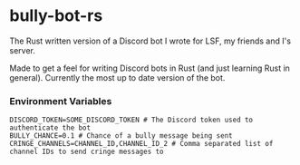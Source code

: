 # bully-bot-rs

The Rust written version of a Discord bot I wrote for LSF, my friends and I's server.

Made to get a feel for writing Discord bots in Rust (and just learning Rust in general). Currently the most up to date version of the bot.

### Environment Variables

```env
DISCORD_TOKEN=SOME_DISCORD_TOKEN # The Discord token used to authenticate the bot
BULLY_CHANCE=0.1 # Chance of a bully message being sent
CRINGE_CHANNELS=CHANNEL_ID,CHANNEL_ID_2 # Comma separated list of channel IDs to send cringe messages to
```
